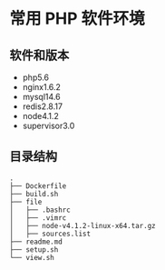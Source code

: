 常用 PHP 软件环境
===============

软件和版本
--------

- php5.6
- nginx1.6.2
- mysql14.6
- redis2.8.17
- node4.1.2
- supervisor3.0

目录结构
------

```shell
.
├── Dockerfile
├── build.sh
├── file
│   ├── .bashrc
│   ├── .vimrc
│   ├── node-v4.1.2-linux-x64.tar.gz
│   ├── sources.list
├── readme.md
├── setup.sh
└── view.sh
```



